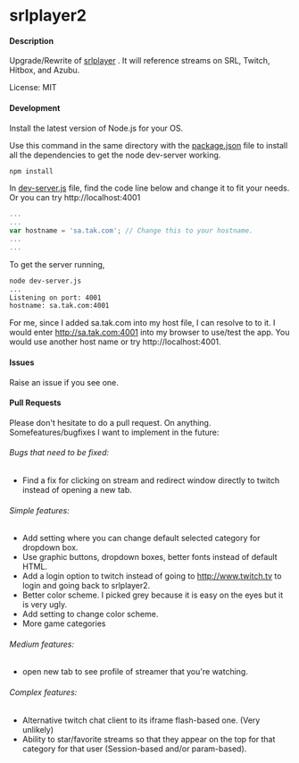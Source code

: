 srlplayer2
=========

#### Description
Upgrade/Rewrite of [srlplayer](https://github.com/tadachi/srlplayer) . It will reference streams on SRL, Twitch, Hitbox, and Azubu.

License: MIT


#### Development

Install the latest version of Node.js for your OS.

Use this command in the same directory with the [package.json](https://github.com/tadachi/multitwitchchat/blob/master/package.json) file to install all the dependencies to get the node dev-server working.

```bash
npm install
```

In [dev-server.js](https://github.com/tadachi/srlplayer/blob/master/dev-server.js) file, find the code line below and change it to fit your needs. Or you can try http://localhost:4001

```javascript
...
...
var hostname = 'sa.tak.com'; // Change this to your hostname.
...
...
```

To get the server running,

```bash
node dev-server.js
...
Listening on port: 4001
hostname: sa.tak.com:4001
```

For me, since I added sa.tak.com into my host file, I can resolve to to it. I would enter http://sa.tak.com:4001 into my browser to use/test the app. You would use another host name or try http://localhost:4001.

#### Issues

Raise an issue if you see one.

#### Pull Requests

Please don't hesitate to do a pull request. On anything.
Somefeatures/bugfixes I want to implement in the future:

###### Bugs that need to be fixed:
* Find a fix for clicking on stream and redirect window directly to twitch instead of opening a new tab.

###### Simple features:
* Add setting where you can change default selected category for dropdown box.
* Use graphic buttons, dropdown boxes, better fonts instead of default HTML.
* Add a login option to twitch instead of going to http://www.twitch.tv to login and going back to srlplayer2.
* Better color scheme. I picked grey because it is easy on the eyes but it is very ugly.
* Add setting to change color scheme.
* More game categories

###### Medium features:
* open new tab to see profile of streamer that you're watching.

###### Complex features:
* Alternative twitch chat client to its iframe flash-based one. (Very unlikely)
* Ability to star/favorite streams so that they appear on the top for that category for that user (Session-based and/or param-based).
